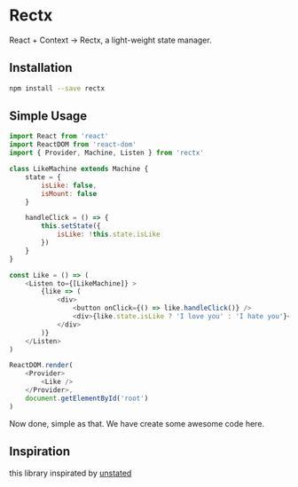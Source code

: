 # Rectx

React + Context -> Rectx, a light-weight state manager.

## Installation

```bash
npm install --save rectx
```

## Simple Usage

```js
import React from 'react'
import ReactDOM from 'react-dom'
import { Provider, Machine, Listen } from 'rectx'

class LikeMachine extends Machine {
    state = {
        isLike: false,
        isMount: false
    }

    handleClick = () => {
        this.setState({
            isLike: !this.state.isLike
        })
    }
}

const Like = () => (
    <Listen to={[LikeMachine]} >
        {like => (
            <div>
                <button onClick={() => like.handleClick()} />
                <div>{like.state.isLike ? 'I love you' : 'I hate you'}</div>
            </div>
        )}
    </Listen>
)

ReactDOM.render(
    <Provider>
        <Like />
    </Provider>,
    document.getElementById('root')
)
```

Now done, simple as that. We have create some awesome code here. 

## Inspiration

this library inspirated by [unstated](https://unstated.io)




